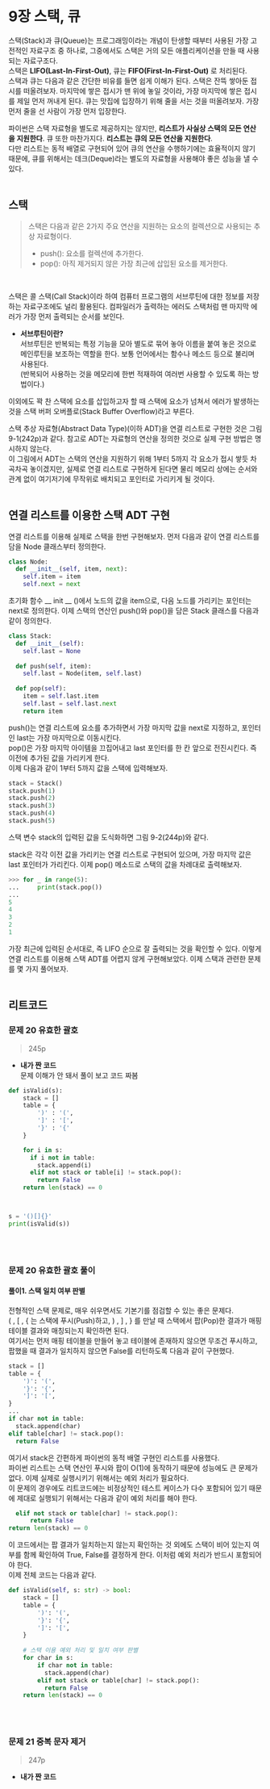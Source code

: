 # 9장 스택, 큐
스택(Stack)과 큐(Queue)는 프로그래밍이라는 개념이 탄생할 때부터 사용된 가장 고전적인 자료구조 중 하나로, 그중에서도 스택은 거의 모든 애플리케이션을 만들 때 사용되는 자료구조다.<br>
스택은 **LIFO(Last-In-First-Out)**, 큐는 **FIFO(First-In-First-Out)** 로 처리된다.<br>
스택과 큐는 다음과 같은 간단한 비유를 들면 쉽게 이해가 된다. 스택은 잔뜩 쌓아둔 접시를 떠올려보자. 마지막에 쌓은 접시가 맨 위에 놓일 것이라, 가장 마지막에 쌓은 접시를 제일 먼저 꺼내게 된다. 큐는 맛집에 입장하기 위해 줄을 서는 것을 떠올려보자. 가장 먼저 줄을 선 사람이 가장 먼저 입장한다.

파이썬은 스택 자료형을 별도로 제공하지는 않지만, **리스트가 사실상 스택의 모든 연산을 지원한다**. 큐 또한 마찬가지다. **리스트는 큐의 모든 연산을 지원한다**.<br>
다만 리스트는 동적 배열로 구현되어 있어 큐의 연산을 수행하기에는 효율적이지 않기 때문에, 큐를 위해서는 데크(Deque)라는 별도의 자료형을 사용해야 좋은 성능을 낼 수 있다.
<br><br>

## 스택
> 스택은 다음과 같은 2가지 주요 연산을 지원하는 요소의 컬렉션으로 사용되는 추상 자료형이다.
> * push(): 요소를 컬렉션에 추가한다.
> * pop(): 아직 제거되지 않은 가장 최근에 삽입된 요소를 제거한다.
<br>

스택은 콜 스택(Call Stack)이라 하여 컴퓨터 프로그램의 서브루틴에 대한 정보를 저장하는 자료구조에도 널리 활용된다. 컴파일러가 출력하는 에러도 스택처럼 맨 마지막 에러가 가장 먼저 출력되는 순서를 보인다.
<br>

* **서브루틴이란?**<br>
서브루틴은 반복되는 특정 기능을 모아 별도로 묶어 놓아 이름을 붙여 놓은 것으로 메인루틴을 보조하는 역할을 한다. 보통 언어에서는 함수나 메소드 등으로 불리며 사용된다. <br>
(반복되어 사용하는 것을 메모리에 한번 적재하여 여러번 사용할 수 있도록 하는 방법이다.)

이외에도 꽉 찬 스택에 요소를 삽입하고자 할 때 스택에 요소가 넘쳐서 에러가 발생하는 것을 스택 버퍼 오버플로(Stack Buffer Overflow)라고 부른다.

스택 추상 자료형(Abstract Data Type)(이하 ADT)을 연결 리스트로 구현한 것은 그림 9-1(242p)과 같다. 참고로 ADT는 자료형의 연산을 정의한 것으로 실제 구현 방법은 명시하지 않는다. <br>
이 그림에서 ADT는 스택의 연산을 지원하기 위해 1부터 5까지 각 요소가 접시 쌓듯 차곡차곡 놓이겠지만, 실제로 연결 리스트로 구현하게 된다면 물리 메모리 상에는 순서와 관계 없이 여기저기에 무작위로 배치되고 포인터로 가리키게 될 것이다.
<br><br>

## 연결 리스트를 이용한 스택 ADT 구현
연결 리스트를 이용해 실제로 스택을 한번 구현해보자. 먼저 다음과 같이 연결 리스트를 담을 Node 클래스부터 정의한다.
```python
class Node:
  def __init__(self, item, next):
    self.item = item
    self.next = next
```
초기화 함수 __ init __ ()에서 노드의 값을 item으로, 다음 노드를 가리키는 포인터는 next로 정의한다. 이제 스택의 연산인 push()와 pop()을 담은 Stack 클래스를 다음과 같이 정의한다.
```python
class Stack:
  def __init__(self):
    self.last = None
    
  def push(self, item):
    self.last = Node(item, self.last)
    
  def pop(self):
    item = self.last.item
    self.last = self.last.next
    return item
```
push()는 연결 리스트에 요소를 추가하면서 가장 마지막 값을 next로 지정하고, 포인터인 last는 가장 마지막으로 이동시킨다.<br>
pop()은 가장 마지막 아이템을 끄집어내고 last 포인터를 한 칸 앞으로 전진시킨다. 즉 이전에 추가된 값을 가리키게 한다.<br>
이제 다음과 같이 1부터 5까지 값을 스택에 입력해보자.
```python
stack = Stack()
stack.push(1)
stack.push(2)
stack.push(3)
stack.push(4)
stack.push(5)
```
스택 변수 stack의 입력된 값을 도식화하면 그림 9-2(244p)와 같다.

stack은 각각 이전 값을 가리키는 연결 리스트로 구현되어 있으며, 가장 마지막 값은 last 포인터가 가리킨다. 이제 pop() 메소드로 스택의 값을 차례대로 출력해보자.
```python
>>> for _ in range(5):
...     print(stack.pop())
...
5
4
3
2
1
```
가장 최근에 입력된 순서대로, 즉 LIFO 순으로 잘 출력되는 것을 확인할 수 있다. 이렇게 연결 리스트를 이용해 스택 ADT를 어렵지 않게 구현해보았다. 이제 스택과 관련한 문제를 몇 가지 풀어보자.
<br><br>

## 리트코드
### 문제 20 유효한 괄호
> 245p

* **내가 짠 코드**<br>
문제 이해가 안 돼서 풀이 보고 코드 짜봄
```python
def isValid(s):
    stack = []
    table = {
        ')' : '(',
        ']' : '[',
        '}' : '{'
    }

    for i in s:
      if i not in table:
        stack.append(i)
      elif not stack or table[i] != stack.pop():
        return False
    return len(stack) == 0



s = '()[]{}'
print(isValid(s))
```
<br><br>

### 문제 20 유효한 괄호 풀이
#### 풀이1. 스택 일치 여부 판별
전형적인 스택 문제로, 매우 쉬우면서도 기본기를 점검할 수 있는 좋은 문제다.<br>
( , [ , { 는 스택에 푸시(Push)하고, ) , ] , } 를 만날 때 스택에서 팝(Pop)한 결과가 매핑 테이블 결과와 매칭되는지 확인하면 된다.<br>
여기서는 먼저 매핑 테이블을 만들어 놓고 테이블에 존재하지 않으면 무조건 푸시하고, 팝했을 때 결과가 일치하지 않으면 False를 리턴하도록 다음과 같이 구현했다.
```python
stack = []
table = {
    ')': '(',
    '}': '{',
    ']': '[',
}
...
if char not in table:
  stack.append(char)
elif table[char] != stack.pop():
  return False
```
여기서 stack은 간편하게 파이썬의 동적 배열 구현인 리스트를 사용했다.<br>
파이썬 리스트는 스택 연산인 푸시와 팝이 O(1)에 동작하기 때문에 성능에도 큰 문제가 없다. 이제 실제로 실행시키기 위해서는 예외 처리가 필요하다.<br>
이 문제의 경우에도 리트코드에는 비정상적인 테스트 케이스가 다수 포함되어 있기 때문에 제대로 실행되기 위해서는 다음과 같이 예외 처리를 해야 한다.
```python
  elif not stack or table[char] != stack.pop():
      return False
return len(stack) == 0
```
이 코드에서는 팝 결과가 일치하는지 않는지 확인하는 것 외에도 스택이 비어 있는지 여부를 함께 확인하여 True, False를 결정하게 한다. 이처럼 예외 처리가 반드시 포함되어야 한다.<br>
이제 전체 코드는 다음과 같다.
```python
def isValid(self, s: str) -> bool:
    stack = []
    table = {
        ')': '(',
        '}': '{',
        ']': '[',
    }
    
    # 스택 이용 예외 처리 및 일치 여부 판별
    for char in s:
        if char not in table:
          stack.append(char)
        elif not stack or table[char] != stack.pop():
          return False
    return len(stack) == 0
```
<br><br>

### 문제 21 중복 문자 제거
> 247p

* **내가 짠 코드**<br>
```python

```














